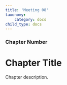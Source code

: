 ```yaml
---
title: 'Meeting 08'
taxonomy:
    category: docs
child_type: docs
---
```


### Chapter Number

# Chapter Title

Chapter description.